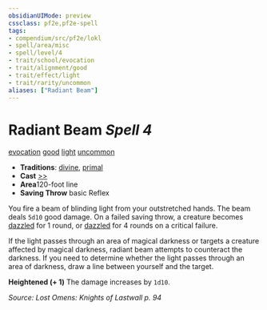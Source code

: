 ```yaml
---
obsidianUIMode: preview
cssclass: pf2e,pf2e-spell
tags:
- compendium/src/pf2e/lokl
- spell/area/misc
- spell/level/4
- trait/school/evocation
- trait/alignment/good
- trait/effect/light
- trait/rarity/uncommon
aliases: ["Radiant Beam"]
---
```

# Radiant Beam *Spell 4*   
[evocation](evocation.md)  [good](good.md)  [light](rules/traits/light.md)  [uncommon](uncommon.md)  

- **Traditions**: [divine](divine.md), [primal](primal.md)
- **Cast** [>>](chapter-9-playing-the-game.md#Actions "Two-Action") 
- **Area**120-foot line
- **Saving Throw**  basic Reflex

You fire a beam of blinding light from your outstretched hands. The beam deals `5d10` good damage. On a failed saving throw, a creature becomes [dazzled](conditions.md#Dazzled) for 1 round, or [dazzled](conditions.md#Dazzled) for 4 rounds on a critical failure.

If the light passes through an area of magical darkness or targets a creature affected by magical darkness, radiant beam attempts to counteract the darkness. If you need to determine whether the light passes through an area of darkness, draw a line between yourself and the target.

**Heightened (+ 1)** The damage increases by `1d10`.

*Source: Lost Omens: Knights of Lastwall p. 94*